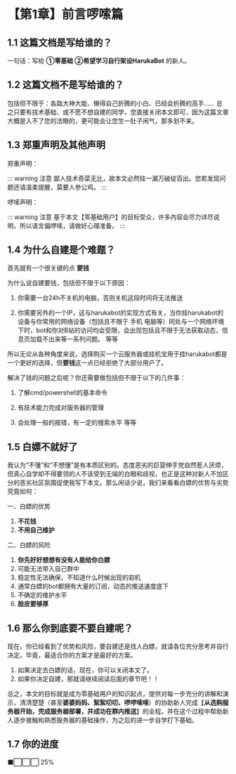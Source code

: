 # 【第1章】前言啰嗦篇

## 1.1 这篇文档是写给谁的？

一句话：写给 **①零基础** **②希望学习自行架设HarukaBot** 的新人。

## 1.2 这篇文档不是写给谁的？

包括但不限于：各路大神大能、懒得自己折腾的小白、已经会折腾的高手…… 总之只要有技术基础、或不愿不想自建的同学，您直接关闭本文即可，因为这篇文章大概是入不了您的法眼的，更可能会让您生一肚子闲气，那多划不来。

## 1.3 郑重声明及其他声明
郑重声明：

::: warning 注意
鄙人技术奇菜无比，故本文必然挂一漏万破绽百出。您若发现问题还请温柔提醒，莫要人参公鸡。
:::

啰嗦声明：

::: warning 注意
基于本文【零基础用户】的目标受众，许多内容会尽力详尽说明，所以语言偏啰嗦，请做好心理准备。
:::

## 1.4 为什么自建是个难题？

首先就有一个很关键的点 **要钱**

为什么说自建要钱，包括但不限于以下原因：

1. 你需要一台24h不关机的电脑，否则关机这段时间将无法推送

2. 你需要另外的一个IP，这与harukabot的实现方式有关，当你挂harukabot的设备与你常用的网络设备（包括且不限于 手机 电脑等）同处与一个网络环境下时，bot和你对B站的访问均会受限，会出现包括且不限于无法获取动态，信息页加载不出来等一系列问题。 等等

所以无论从各种角度来说，选择购买一个云服务器或挂机宝用于挂harukabot都是一个更好的选择，但**要钱**这一点已经拒绝了大部分用户了。

解决了钱的问题之后呢？你还需要做包括但不限于以下的几件事：

1. 了解cmd/powershell的基本命令

2. 有技术能力完成对服务器的管理

3. 会处理一般的报错，有一定的搜索水平 等等

## 1.5 白嫖不就好了

我认为“不懂”和“不想懂”是有本质区别的。态度恶劣的巨婴伸手党自然惹人厌烦，但真心自学却不得要领的人不该受到无端的白眼和歧视，也正是这种对新人不加区分的恶劣社区氛围促使我写下本文。那么闲话少说，我们来看看白嫖的优势与劣势究竟如何：

一、白嫖的优势

1. **不花钱**
2. **不用自己维护**

二、白嫖的风险

1. **你先好好想想有没有人能给你白嫖**
2. 可能无法带入自己群中
3. 稳定性无法确保，不知道什么时候出现的宕机
4. 通常白嫖的bot都拥有大量的订阅，动态的推送速度底下
5. 不确定的维护水平
6. **脸皮要够厚**

## 1.6 那么你到底要不要自建呢？

现在，你已经看到了优势和风险，要自建还是找人白嫖，就请各位充分思考并自行决定。毕竟，最适合你的方案才是最好的方案。

1. 如果决定去白嫖的话，现在，你可以关闭本文了。
2. 如果你决定自建，那就请继续阅读后面的章节吧！！

总之，本文的目标就是成为零基础用户的知识起点，提供对每一步充分的讲解和演示，清清楚楚（甚至**婆婆妈妈、絮絮叨叨、啰啰嗦嗦**）的协助新人完成【**从选购服务器开始，完成服务器部署，并成功在群内推送**】的全程。并在这个过程中帮助新人逐步接触和熟悉服务器的基础操作，为之后的进一步自学打下基础。

## 1.7 你的进度

⬛⬜⬜⬜ 25%